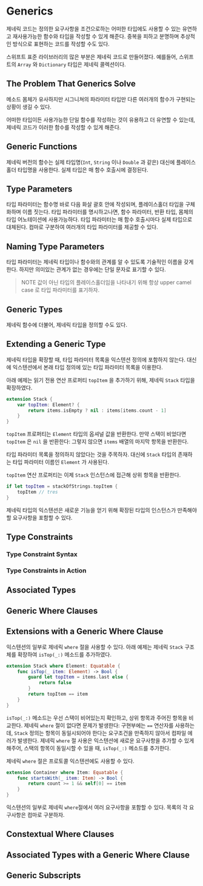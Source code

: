 # Generics
제네릭 코드는 정의한 요구사항을 조건으로하는 어떠한 타입에도 사용할 수 있는 유연하고 재사용가능한 함수와 타입을 작성할 수 있게 해준다. 중복을 피하고 분명하며 추상적인 방식으로 표현하는 코드를 작성할 수도 있다.

스위프트 표준 라이브러리의 많은 부분은 제네릭 코드로 만들어졌다. 예를들어, 스위프트의 `Array` 와 `Dictionary` 타입은 제네릭 콜렉션이다.

## The Problem That Generics Solve
메소드 몸체가 유사하지만 시그니쳐의 파라미터 타입만 다른 여러개의 함수가 구현되는 상황이 생길 수 있다. 

어떠한 타입이든 사용가능한 단일 함수를 작성하는 것이 유용하고 더 유연할 수 있는데, 제네릭 코드가 이러한 함수를 작성할 수 있게 해준다.

## Generic Functions
제네릭 버전의 함수는 실제 타입명(`Int`, `String` 이나 `Double` 과 같은) 대신에 플레이스 홀더 타입명을 사용한다. 실제 타입은 매 함수 호출시에 결정된다.

## Type Parameters
타입 파라미터는 함수명 바로 다음 화살 괄호 안에 작성되며, 플레이스홀더 타입을 구체화하며 이름 짓는다.
타입 파라미터를 명시하고나면, 함수 파라미터, 반환 타입, 몸체의 타입 어노테이션에 사용가능하다. 타입 파라미터는 매 함수 호출시마다 실제 타입으로 대체된다.
컴마로 구분하여 여러개의 타입 파라미터를 제공할 수 있다.

## Naming Type Parameters
타입 파라미터는 제네릭 타입이나 함수와의 관계를 알 수 있도록 기술적인 이름을 갖게 한다. 하지만 의미있는 관계가 없는 경우에는 단일 문자로 표기할 수 있다.
> NOTE
> 값이 아닌 타입의 플레이스홀더임을 나타내기 위해 항상 upper camel case 로 타입 파라미터를 표기하자.

## Generic Types
제네릭 함수에 더불어, 제네릭 타입을 정의할 수도 있다.

## Extending a Generic Type

제네릭 타입을 확장할 때, 타입 파라미터 목록을 익스텐션 정의에 포함하지 않는다. 대신에 익스텐션에서 본래 타입 정의에 있는 타입 파라미터 목록을 이용한다.

아래 예제는 읽기 전용 연산 프로퍼티 `topItem` 을 추가하기 위해, 제네릭 `Stack` 타입을 확장하였다.

```swift
extension Stack {
	var topItem: Element? {
		return items.isEmpty ? nil : items[items.count - 1]
	}
}
```

`topItem` 프로퍼티는 `Element` 타입의 옵셔널 값을 반환한다. 만약 스택이 비었다면 `topItem` 은 `nil` 을 반환한다: 그렇지 않으면 `items` 배열의 마지막 항목을 반환한다.

타입 파라미터 목록을 정의하지 않았다는 것을 주목하자. 대신에 `Stack` 타입의 존재하는 타입 파라미터 이름인 `Element` 가 사용된다. 

`topItem` 연산 프로퍼티는 이제 `Stack` 인스턴스에 접근해 상위 항목을 반환한다.

```swift
if let topItem = stackOfStrings.topItem {
	topItem // tres
}
```

제네릭 타입의 익스텐션은 새로운 기능을 얻기 위해 확장된 타입의 인스턴스가 만족해야 할 요구사항을 포함할 수 있다.


## Type Constraints

### Type Constraint Syntax

### Type Constraints in Action


## Associated Types

## Generic Where Clauses

## Extensions with a Generic Where Clause

익스텐션의 일부로 제네릭 `where` 절을 사용할 수 있다. 아래 예제는 제네릭 `Stack` 구조체를 확장하여 `isTop(_:)` 메소드를 추가하였다.

```swift
extension Stack where Element: Equatable {
	func isTop(_ item: Element) -> Bool {
		guard let topItem = items.last else {
			return false
		}
		return topItem == item
	}
}
```

`isTop(_:)` 메소드는 우선 스택이 비어있는지 확인하고, 상위 항목과 주어진 항목을 비교한다. 제네릭 `where` 절이 없다면 문제가 발생한다: 구현부에는 `==` 연산자를 사용하는데, `Stack` 정의는 항목이 동일시되어야 한다는 요구조건을 만족하지 않아서 컴파일 에러가 발생한다. 제네릭 `where` 절 사용은 익스텐션에 새로운 요구사항을 추가할 수 있게 해주어, 스택의 항목이 동일시할 수 있을 때, `isTop(_:)` 메소드를 추가한다.

제네릭 `where` 절은 프로토콜 익스텐션에도 사용할 수 있다. 

```swift
extension Container where Item: Equatable {
	func startsWith(_ item: Item) -> Bool {
		return count >= 1 && self[0] == item
	}
}
```

익스텐션의 일부로 제네릭 `where`절에서 여러 요구사항을 포함할 수 있다. 목록의 각 요구사항은 컴마로 구분하자.

## Constextual Where Clauses

## Associated Types with a Generic Where Clause

## Generic Subscripts